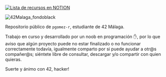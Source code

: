 [![Lista de recursos en NOTION](https://user-images.githubusercontent.com/115219064/200868528-7f0e7313-6a1e-43a0-943e-85207ed868f0.png)](https://billowy-vermicelli-8e6.notion.site/42-M-laga-5d9a971e88244325a734d7a13b8eb37d)

![42Malaga_fondoblack](https://user-images.githubusercontent.com/115219064/200868528-7f0e7313-6a1e-43a0-943e-85207ed868f0.png)

Repositorio público de `pgomez-r`, estudiante de 42 Málaga.

Trabajo en curso y desarrollado por un noob en programación :raised_hand:, por lo que aviso que algún proyecto puede no estar finalizado o no funcionar correctamente todavía, igualmente comparto por si puede ayudar a otr@s compañer@s; siéntete libre de consultar, descargar y/o compartir con quien quieras.

Suerte y ánimo con 42, hacker! 
